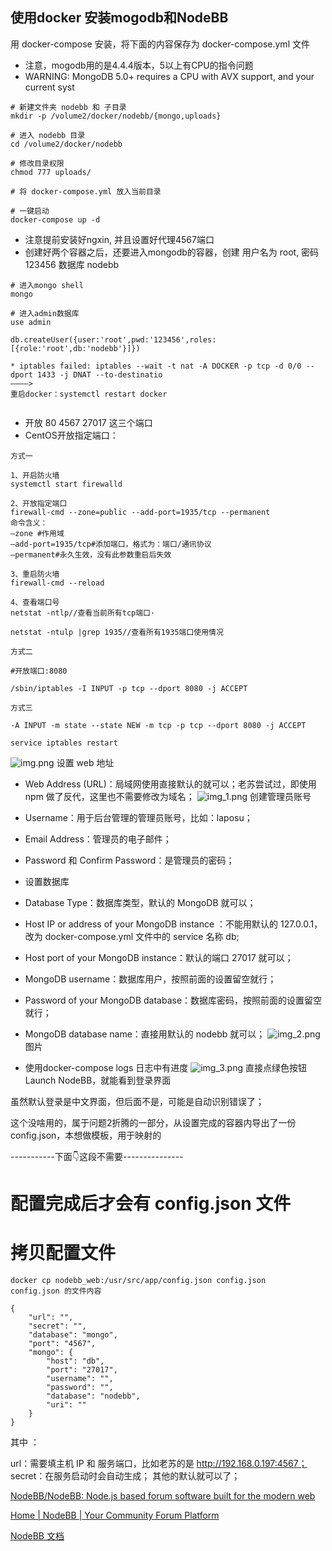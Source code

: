 
## 使用docker 安装mogodb和NodeBB

用 docker-compose 安装，将下面的内容保存为 docker-compose.yml 文件

* 注意，mogodb用的是4.4.4版本，5以上有CPU的指令问题
* WARNING: MongoDB 5.0+ requires a CPU with AVX support, and your current syst

``` shell
# 新建文件夹 nodebb 和 子目录
mkdir -p /volume2/docker/nodebb/{mongo,uploads}

# 进入 nodebb 目录
cd /volume2/docker/nodebb

# 修改目录权限
chmod 777 uploads/

# 将 docker-compose.yml 放入当前目录

# 一键启动
docker-compose up -d

```

* 注意提前安装好ngxin, 并且设置好代理4567端口  
* 创建好两个容器之后，还要进入mongodb的容器，创建 用户名为 root, 密码 123456  数据库 nodebb
``` shell
# 进入mongo shell
mongo

# 进入admin数据库
use admin

db.createUser({user:'root',pwd:'123456',roles:[{role:'root',db:'nodebb'}]})

```

``` shell
* iptables failed: iptables --wait -t nat -A DOCKER -p tcp -d 0/0 --dport 1433 -j DNAT --to-destinatio
————>
重启docker：systemctl restart docker


```
* 开放 80 4567 27017 这三个端口
* CentOS开放指定端口：

``` shell
方式一

1、开启防火墙
systemctl start firewalld

2、开放指定端口
firewall-cmd --zone=public --add-port=1935/tcp --permanent
命令含义：
–zone #作用域
–add-port=1935/tcp#添加端口，格式为：端口/通讯协议
–permanent#永久生效，没有此参数重启后失效

3、重启防火墙
firewall-cmd --reload

4、查看端口号
netstat -ntlp//查看当前所有tcp端口·

netstat -ntulp |grep 1935//查看所有1935端口使用情况

方式二

#开放端口:8080

/sbin/iptables -I INPUT -p tcp --dport 8080 -j ACCEPT

方式三

-A INPUT -m state --state NEW -m tcp -p tcp --dport 8080 -j ACCEPT

service iptables restart

```

![img.png](img.png)
设置
web 地址

* Web Address (URL)：局域网使用直接默认的就可以；老苏尝试过，即使用 npm 做了反代，这里也不需要修改为域名；
![img_1.png](img_1.png)
创建管理员账号

* Username：用于后台管理的管理员账号，比如：laposu；
* Email Address：管理员的电子邮件；
* Password 和 Confirm Password：是管理员的密码；


* 设置数据库

* Database Type：数据库类型，默认的 MongoDB 就可以；
* Host IP or address of your MongoDB instance ：不能用默认的 127.0.0.1，改为 docker-compose.yml 文件中的 service 名称 db;
* Host port of your MongoDB instance：默认的端口 27017 就可以；
* MongoDB username：数据库用户，按照前面的设置留空就行；
* Password of your MongoDB database：数据库密码，按照前面的设置留空就行；
* MongoDB database name：直接用默认的 nodebb 就可以；
![img_2.png](img_2.png)图片


* 使用docker-compose logs 日志中有进度
![img_3.png](img_3.png)
直接点绿色按钮 Launch NodeBB，就能看到登录界面

虽然默认登录是中文界面，但后面不是，可能是自动识别错误了；

这个没啥用的，属于问题2折腾的一部分，从设置完成的容器内导出了一份 config.json，本想做模板，用于映射的

-----------下面👇这段不需要---------------

# 配置完成后才会有 config.json 文件

# 拷贝配置文件
``` shell
docker cp nodebb_web:/usr/src/app/config.json config.json
config.json 的文件内容

{
    "url": "",
    "secret": "",
    "database": "mongo",
    "port": "4567",
    "mongo": {
        "host": "db",
        "port": "27017",
        "username": "",
        "password": "",
        "database": "nodebb",
        "uri": ""
    }
}
```
其中 ：

url：需要填主机 IP 和 服务端口，比如老苏的是 http://192.168.0.197:4567；
secret：在服务启动时会自动生成；
其他的默认就可以了；

[NodeBB/NodeBB: Node.js based forum software built for the modern web](https://github.com/NodeBB/NodeBB)


[Home | NodeBB | Your Community Forum Platform](https://nodebb.org/)


[NodeBB 文档](https://docs.nodebb.org/)